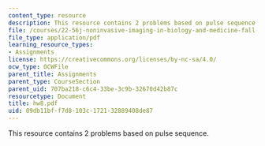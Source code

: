 ```yaml
---
content_type: resource
description: This resource contains 2 problems based on pulse sequence.
file: /courses/22-56j-noninvasive-imaging-in-biology-and-medicine-fall-2005/09db11bff7d8103c172132889408de87_hw8.pdf
file_type: application/pdf
learning_resource_types:
- Assignments
license: https://creativecommons.org/licenses/by-nc-sa/4.0/
ocw_type: OCWFile
parent_title: Assignments
parent_type: CourseSection
parent_uid: 707ba218-c6c4-33be-3c9b-32670d42b87c
resourcetype: Document
title: hw8.pdf
uid: 09db11bf-f7d8-103c-1721-32889408de87
---
```

This resource contains 2 problems based on pulse sequence.
